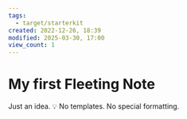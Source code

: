```yaml
---
tags:
  - target/starterkit
created: 2022-12-26, 18:39
modified: 2025-03-30, 17:00
view_count: 1
---
```


# My first Fleeting Note
<!-- To be deleted after Permanent Note is created -->

Just an idea. 💡 No templates. No special formatting.


